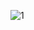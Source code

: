 ![1](https://user-images.githubusercontent.com/35882413/36399622-a9109102-159a-11e8-830d-d1d93ef5aa7c.png)

